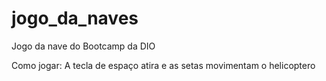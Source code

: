 # jogo_da_naves
Jogo da nave do Bootcamp da DIO

Como jogar:
A tecla de espaço atira e as setas movimentam o helicoptero 
